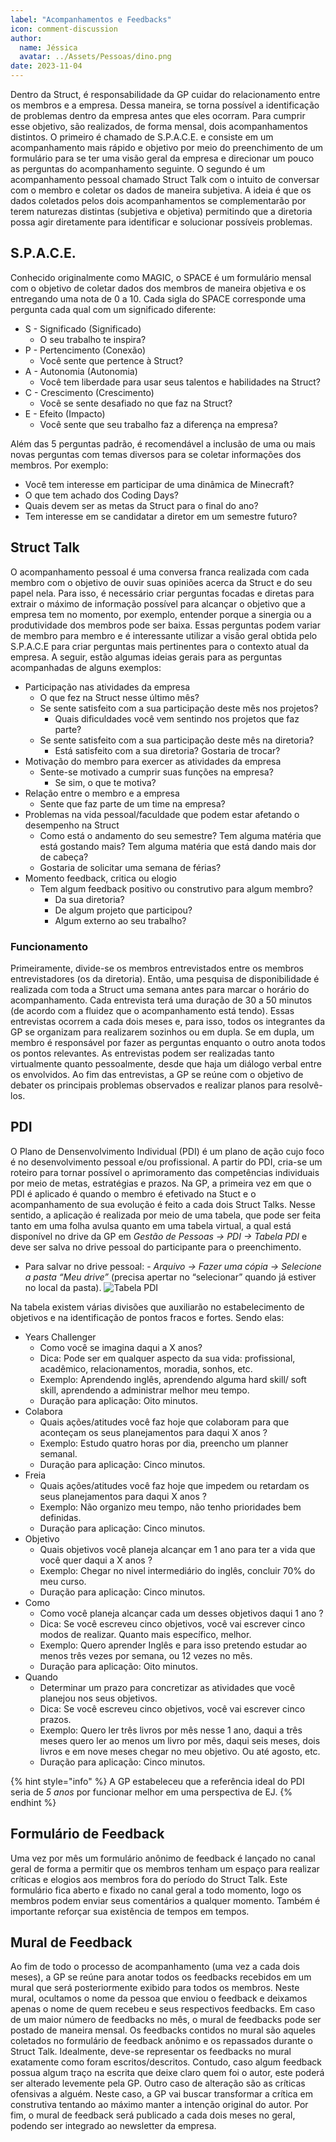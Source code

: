 ```yaml
---
label: "Acompanhamentos e Feedbacks"
icon: comment-discussion
author:
  name: Jéssica
  avatar: ../Assets/Pessoas/dino.png
date: 2023-11-04
---
```


Dentro da Struct, é responsabilidade da GP cuidar do relacionamento entre os membros e a empresa. Dessa maneira, se torna possível a identificação de problemas dentro da empresa antes que eles ocorram. Para cumprir esse objetivo, são realizados, de forma mensal, dois acompanhamentos distintos. O primeiro é chamado de S.P.A.C.E. e consiste em um acompanhamento mais rápido e objetivo por meio do preenchimento de um formulário para se ter uma visão geral da empresa e direcionar um pouco as perguntas do acompanhamento seguinte. O segundo é um acompanhamento pessoal chamado Struct Talk com o intuito de conversar com o membro e coletar os dados de maneira subjetiva. A ideia é que os dados coletados pelos dois acompanhamentos se complementarão por terem naturezas distintas (subjetiva e objetiva) permitindo que a diretoria possa agir diretamente para identificar e solucionar possíveis problemas.

## S.P.A.C.E.

Conhecido originalmente como MAGIC, o SPACE é um formulário mensal com o objetivo de coletar dados dos membros de maneira objetiva e os entregando uma nota de 0 a 10. Cada sigla do SPACE corresponde uma pergunta cada qual com um significado diferente:

- S - Significado (Significado)
  - O seu trabalho te inspira?
- P - Pertencimento (Conexão)
  - Você sente que pertence à Struct?
- A - Autonomia (Autonomia)
  - Você tem liberdade para usar seus talentos e habilidades na Struct?
- C - Crescimento (Crescimento)
  - Você se sente desafiado no que faz na Struct?
- E - Efeito (Impacto)
  - Você sente que seu trabalho faz a diferença na empresa?

Além das 5 perguntas padrão, é recomendável a inclusão de uma ou mais novas perguntas com temas diversos para se coletar informações dos membros. Por exemplo:

- Você tem interesse em participar de uma dinâmica de Minecraft?
- O que tem achado dos Coding Days?
- Quais devem ser as metas da Struct para o final do ano?
- Tem interesse em se candidatar a diretor em um semestre futuro?

## Struct Talk

O acompanhamento pessoal é uma conversa franca realizada com cada membro com o objetivo de ouvir suas opiniões acerca da Struct e do seu papel nela. Para isso, é necessário criar perguntas focadas e diretas para extrair o máximo de informação possível para alcançar o objetivo que a empresa tem no momento, por exemplo, entender porque a sinergia ou a produtividade dos membros pode ser baixa. Essas perguntas podem variar de membro para membro e é interessante utilizar a visão geral obtida pelo S.P.A.C.E para criar perguntas mais pertinentes para o contexto atual da empresa. A seguir, estão algumas ideias gerais para as perguntas acompanhadas de alguns exemplos:

- Participação nas atividades da empresa
  - O que fez na Struct nesse último mês?
  - Se sente satisfeito com a sua participação deste mês nos projetos?
    - Quais dificuldades você vem sentindo nos projetos que faz parte?
  - Se sente satisfeito com a sua participação deste mês na diretoria?
    - Está satisfeito com a sua diretoria? Gostaria de trocar?
- Motivação do membro para exercer as atividades da empresa
  - Sente-se motivado a cumprir suas funções na empresa?
    - Se sim, o que te motiva?
- Relação entre o membro e a empresa
  - Sente que faz parte de um time na empresa?
- Problemas na vida pessoal/faculdade que podem estar afetando o desempenho na Struct
  - Como está o andamento do seu semestre? Tem alguma matéria que está gostando mais? Tem alguma matéria que está dando mais dor de cabeça?
  - Gostaria de solicitar uma semana de férias?
- Momento feedback, critica ou elogio
  - Tem algum feedback positivo ou construtivo para algum membro?
    - Da sua diretoria?
    - De algum projeto que participou?
    - Algum externo ao seu trabalho?

### Funcionamento

Primeiramente, divide-se os membros entrevistados entre os membros entrevistadores (os da diretoria). Então, uma pesquisa de disponibilidade é realizada com toda a Struct uma semana antes para marcar o horário do acompanhamento. Cada entrevista terá uma duração de 30 a 50 minutos (de acordo com a fluidez que o acompanhamento está tendo). Essas entrevistas ocorrem a cada dois meses e, para isso, todos os integrantes da GP se organizam para realizarem sozinhos ou em dupla. Se em dupla, um membro é responsável por fazer as perguntas enquanto o outro anota todos os pontos relevantes.
As entrevistas podem ser realizadas tanto virtualmente quanto pessoalmente, desde que haja um diálogo verbal entre os envolvidos. Ao fim das entrevistas, a GP se reúne com o objetivo de debater os principais problemas observados e realizar planos para resolvê-los.

## PDI

O Plano de Densenvolvimento Individual (PDI) é um plano de ação cujo foco é no desenvolvimento pessoal e/ou profissional. A partir do PDI, cria-se um roteiro para tornar possível o aprimoramento das competências individuais por meio de metas, estratégias e prazos. Na GP, a primeira vez em que o PDI é aplicado é quando o membro é efetivado na Stuct e o acompanhamento de sua evolução é feito a cada dois Struct Talks. Nesse sentido, a aplicação é realizada por meio de uma tabela, que pode ser feita tanto em uma folha avulsa quanto em uma tabela virtual, a qual está disponível no drive da GP em _Gestão de Pessoas -> PDI -> Tabela PDI_ e deve ser salva no drive pessoal do participante para o preenchimento.

- Para salvar no drive pessoal: - _Arquivo -> Fazer uma cópia -> Selecione a pasta “Meu drive”_ (precisa apertar no “selecionar” quando já estiver no local da pasta).
  ![Tabela PDI](../Assets/Pessoas/copiaTabelaPDI.png)

Na tabela existem várias divisões que auxiliarão no estabelecimento de objetivos e na identificação de pontos fracos e fortes. Sendo elas:

- Years Challenger
  - Como você se imagina daqui a X anos?
  - Dica: Pode ser em qualquer aspecto da sua vida: profissional, acadêmico, relacionamentos, moradia, sonhos, etc.
  - Exemplo: Aprendendo inglês, aprendendo alguma hard skill/ soft skill, aprendendo a administrar melhor meu tempo.
  - Duração para aplicação: Oito minutos.
- Colabora
  - Quais ações/atitudes você faz hoje que colaboram para que aconteçam os seus planejamentos para daqui X anos ?
  - Exemplo: Estudo quatro horas por dia, preencho um planner semanal.
  - Duração para aplicação: Cinco minutos.
- Freia
  - Quais ações/atitudes você faz hoje que impedem ou retardam os seus planejamentos para daqui X anos ?
  - Exemplo: Não organizo meu tempo, não tenho prioridades bem definidas.
  - Duração para aplicação: Cinco minutos.
- Objetivo
  - Quais objetivos você planeja alcançar em 1 ano para ter a vida que você quer daqui a X anos ?
  - Exemplo: Chegar no nivel intermediário do inglês, concluir 70% do meu curso.
  - Duração para aplicação: Cinco minutos.
- Como
  - Como você planeja alcançar cada um desses objetivos daqui 1 ano ?
  - Dica: Se você escreveu cinco objetivos, você vai escrever cinco modos de realizar. Quanto mais específico, melhor.
  - Exemplo: Quero aprender Inglês e para isso pretendo estudar ao menos três vezes por semana, ou 12 vezes no mês.
  - Duração para aplicação: Oito minutos.
- Quando
  - Determinar um prazo para concretizar as atividades que você planejou nos seus objetivos.
  - Dica: Se você escreveu cinco objetivos, você vai escrever cinco prazos.
  - Exemplo: Quero ler três livros por mês nesse 1 ano, daqui a três meses quero ler ao menos um livro por mês, daqui seis meses, dois livros e em nove meses chegar no meu objetivo. Ou até agosto, etc.
  - Duração para aplicação: Cinco minutos.

{% hint style="info" %}
A GP estabeleceu que a referência ideal do PDI seria de _5 anos_ por funcionar melhor em uma perspectiva de EJ.
{% endhint %}

## Formulário de Feedback

Uma vez por mês um formulário anônimo de feedback é lançado no canal geral de forma a permitir que os membros tenham um espaço para realizar críticas e elogios aos membros fora do período do Struct Talk. Este formulário fica aberto e fixado no canal geral a todo momento, logo os membros podem enviar seus comentários a qualquer momento. Também é importante reforçar sua existência de tempos em tempos.

## Mural de Feedback

Ao fim de todo o processo de acompanhamento (uma vez a cada dois meses), a GP se reúne para anotar todos os feedbacks recebidos em um mural que será posteriormente exibido para todos os membros. Neste mural, ocultamos o nome da pessoa que enviou o feedback e deixamos apenas o nome de quem recebeu e seus respectivos feedbacks. Em caso de um maior número de feedbacks no mês, o mural de feedbacks pode ser postado de maneira mensal.
Os feedbacks contidos no mural são aqueles coletados no formulário de feedback anônimo e os repassados durante o Struct Talk. Idealmente, deve-se representar os feedbacks no mural exatamente como foram escritos/descritos. Contudo, caso algum feedback possua algum traço na escrita que deixe claro quem foi o autor, este poderá ser alterado levemente pela GP. Outro caso de alteração são as críticas ofensivas a alguém. Neste caso, a GP vai buscar transformar a crítica em construtiva tentando ao máximo manter a intenção original do autor.
Por fim, o mural de feedback será publicado a cada dois meses no geral, podendo ser integrado ao newsletter da empresa.
